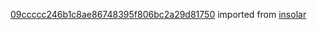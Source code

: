 [09ccccc246b1c8ae86748395f806bc2a29d81750](https://github.com/insolar/insolar/commit/09ccccc246b1c8ae86748395f806bc2a29d81750) imported from [insolar](https://github.com/insolar/insolar)
